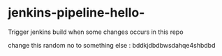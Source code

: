 # jenkins-pipeline-hello-


Trigger jenkins build when some changes occurs in this repo

change this random no to something else : bddkjdbdbwsdahqe4shbdbd
